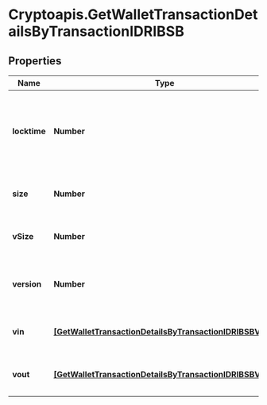 # Cryptoapis.GetWalletTransactionDetailsByTransactionIDRIBSB

## Properties

Name | Type | Description | Notes
------------ | ------------- | ------------- | -------------
**locktime** | **Number** | Represents the time at which a particular transaction can be added to the blockchain. | 
**size** | **Number** | Represents the total size of this transaction. | 
**vSize** | **Number** | Represents the virtual size of this transaction. | 
**version** | **Number** | Represents the transaction version number. | 
**vin** | [**[GetWalletTransactionDetailsByTransactionIDRIBSBVin]**](GetWalletTransactionDetailsByTransactionIDRIBSBVin.md) | Object Array representation of transaction inputs | 
**vout** | [**[GetWalletTransactionDetailsByTransactionIDRIBSBVout]**](GetWalletTransactionDetailsByTransactionIDRIBSBVout.md) | Represents the transaction outputs. | 


